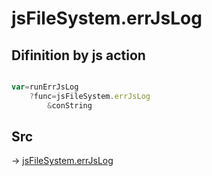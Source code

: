 # jsFileSystem.errJsLog

## Difinition by js action

```js.js

var=runErrJsLog
	?func=jsFileSystem.errJsLog
		&conString
```

## Src

-> [jsFileSystem.errJsLog](https://github.com/puutaro/CommandClick/blob/master/app/src/main/java/com/puutaro/commandclick/fragment_lib/terminal_fragment/js_interface/file/JsFileSystem.kt#L136)


